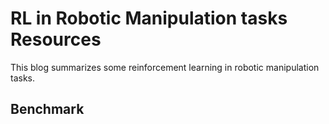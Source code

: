# RL in Robotic Manipulation tasks Resources

This blog summarizes some reinforcement learning in robotic manipulation tasks.

## Benchmark

